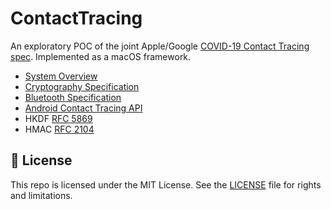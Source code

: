 # ContactTracing

An exploratory POC of the joint Apple/Google
[COVID-19 Contact Tracing spec](https://blog.google/inside-google/company-announcements/apple-and-google-partner-covid-19-contact-tracing-technology).
Implemented as a macOS framework.

- [System Overview](https://blog.google/documents/57/Overview_of_COVID-19_Contact_Tracing_Using_BLE.pdf)
- [Cryptography Specification](https://blog.google/documents/56/Contact_Tracing_-_Cryptography_Specification.pdf)
- [Bluetooth Specification](https://blog.google/documents/58/Contact_Tracing_-_Bluetooth_Specification_v1.1_RYGZbKW.pdf)
- [Android Contact Tracing API](https://blog.google/documents/55/Android_Contact_Tracing_API.pdf)
- HKDF [RFC 5869](https://tools.ietf.org/html/rfc5869)
- HMAC [RFC 2104](https://tools.ietf.org/html/rfc2104)

## 📄 License

This repo is licensed under the MIT License. See the [LICENSE](LICENSE.md) file for rights and limitations.
